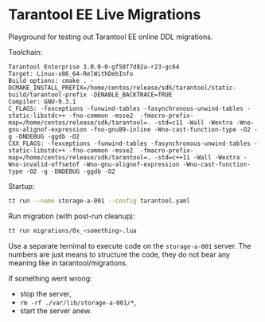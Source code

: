 # Tarantool EE Live Migrations

Playground for testing out Tarantool EE online DDL migrations.

Toolchain:
```
Tarantool Enterprise 3.0.0-0-gf58f7d82a-r23-gc64
Target: Linux-x86_64-RelWithDebInfo
Build options: cmake . -DCMAKE_INSTALL_PREFIX=/home/centos/release/sdk/tarantool/static-build/tarantool-prefix -DENABLE_BACKTRACE=TRUE
Compiler: GNU-9.3.1
C_FLAGS: -fexceptions -funwind-tables -fasynchronous-unwind-tables -static-libstdc++ -fno-common -msse2  -fmacro-prefix-map=/home/centos/release/sdk/tarantool=. -std=c11 -Wall -Wextra -Wno-gnu-alignof-expression -fno-gnu89-inline -Wno-cast-function-type -O2 -g -DNDEBUG -ggdb -O2 
CXX_FLAGS: -fexceptions -funwind-tables -fasynchronous-unwind-tables -static-libstdc++ -fno-common -msse2  -fmacro-prefix-map=/home/centos/release/sdk/tarantool=. -std=c++11 -Wall -Wextra -Wno-invalid-offsetof -Wno-gnu-alignof-expression -Wno-cast-function-type -O2 -g -DNDEBUG -ggdb -O2 
```

Startup:
```bash
tt run --name storage-a-001 --config tarantool.yaml
```

Run migration (with post-run cleanup):
```bash
tt run migrations/0x_<something>.lua
```
Use a separate ternimal to execute code on the `storage-a-001` server.
The numbers are just means to structure the code, they do not bear any meaning
like in tarantool/migrations.

If something went wrong:
- stop the server,
- `rm -rf ./var/lib/storage-a-001/*`,
- start the server anew.
